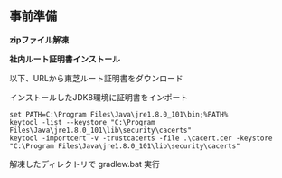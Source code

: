 
事前準備
--------------

**zipファイル解凍**


**社内ルート証明書インストール**

以下、URLから東芝ルート証明書をダウンロード

インストールしたJDK8環境に証明書をインポート

    set PATH=C:\Program Files\Java\jre1.8.0_101\bin;%PATH%
    keytool -list --keystore "C:\Program Files\Java\jre1.8.0_101\lib\security\cacerts"
    keytool -importcert -v -trustcacerts -file .\cacert.cer -keystore "C:\Program Files\Java\jre1.8.0_101\lib\security\cacerts"

解凍したディレクトリで gradlew.bat 実行

